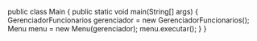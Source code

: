public class Main {
    public static void main(String[] args) {
        GerenciadorFuncionarios gerenciador = new GerenciadorFuncionarios();
        Menu menu = new Menu(gerenciador);
        menu.executar();
    }
}
